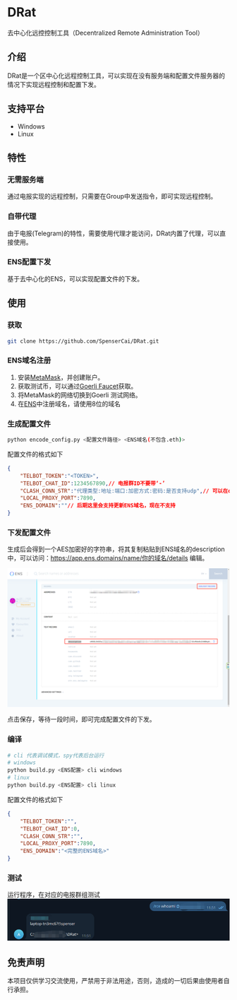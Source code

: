 <!--
 * @Author: SpenserCai
 * @Date: 2023-03-06 09:42:26
 * @version: 
 * @LastEditors: SpenserCai
 * @LastEditTime: 2023-03-06 12:12:46
 * @Description: file content
-->
# DRat
去中心化远控控制工具（Decentralized Remote Administration Tool）

## 介绍
DRat是一个区中心化远程控制工具，可以实现在没有服务端和配置文件服务器的情况下实现远程控制和配置下发。

## 支持平台
- Windows
- Linux

## 特性
### 无需服务端
通过电报实现的远程控制，只需要在Group中发送指令，即可实现远程控制。

### 自带代理
由于电报(Telegram)的特性，需要使用代理才能访问，DRat内置了代理，可以直接使用。

### ENS配置下发
基于去中心化的ENS，可以实现配置文件的下发。

## 使用
### 获取
```bash
git clone https://github.com/SpenserCai/DRat.git
```
### ENS域名注册
1. 安装[MetaMask](https://metamask.io/)，并创建账户。
2. 获取测试币，可以通过[Goerli Faucet](https://goerlifaucet.com/)获取。
3. 将MetaMask的网络切换到Goerli 测试网络。
4. 在[ENS](https://app.ens.domains/)中注册域名，请使用8位的域名

### 生成配置文件
```bash
python encode_config.py <配置文件路径> <ENS域名(不包含.eth)>
```
配置文件的格式如下
```json
{
    "TELBOT_TOKEN":"<TOKEN>",
    "TELBOT_CHAT_ID":1234567890,// 电报群ID不要带‘-’
    "CLASH_CONN_STR":"代理类型:地址:端口:加密方式:密码:是否支持udp",// 可以在clash里面找到
    "LOCAL_PROXY_PORT":7890,
    "ENS_DOMAIN":""// 后期这里会支持更新ENS域名，现在不支持
}
```
### 下发配置文件
生成后会得到一个AES加密好的字符串，将其复制粘贴到ENS域名的description中，可以访问：https://app.ens.domains/name/你的域名/details 编辑。

![](docs/img/setup_1.png)

点击保存，等待一段时间，即可完成配置文件的下发。

### 编译
```bash
# cli 代表调试模式，spy代表后台运行
# windows 
python build.py <ENS配置> cli windows
# linux
python build.py <ENS配置> cli linux
```

配置文件的格式如下
```json
{
    "TELBOT_TOKEN":"",
    "TELBOT_CHAT_ID":0,
    "CLASH_CONN_STR":"",
    "LOCAL_PROXY_PORT":7890,
    "ENS_DOMAIN":"<完整的ENS域名>"
}
```

### 测试
运行程序，在对应的电报群组测试
![](docs/img/setup_2.png)

## 免责声明
本项目仅供学习交流使用，严禁用于非法用途，否则，造成的一切后果由使用者自行承担。


